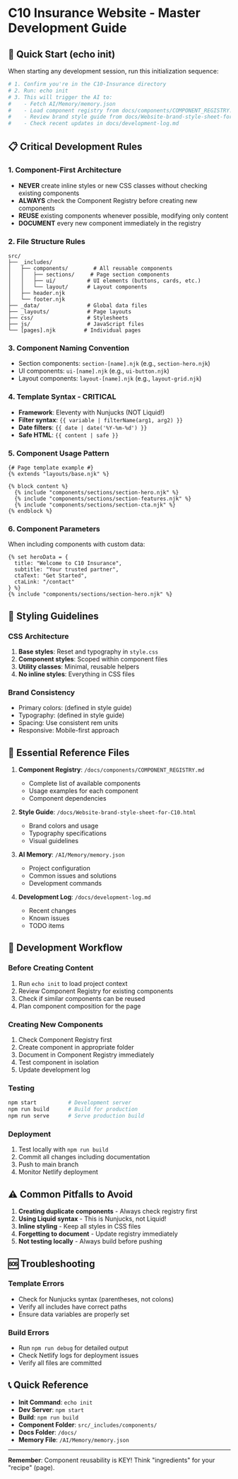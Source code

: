 # C10 Insurance Website - Master Development Guide

## 🚀 Quick Start (echo init)

When starting any development session, run this initialization sequence:

```bash
# 1. Confirm you're in the C10-Insurance directory
# 2. Run: echo init
# 3. This will trigger the AI to:
#    - Fetch AI/Memory/memory.json
#    - Load component registry from docs/components/COMPONENT_REGISTRY.md
#    - Review brand style guide from docs/Website-brand-style-sheet-for-C10.html
#    - Check recent updates in docs/development-log.md
```

## 📋 Critical Development Rules

### 1. Component-First Architecture
- **NEVER** create inline styles or new CSS classes without checking existing components
- **ALWAYS** check the Component Registry before creating new components
- **REUSE** existing components whenever possible, modifying only content
- **DOCUMENT** every new component immediately in the registry

### 2. File Structure Rules
```
src/
├── _includes/
│   ├── components/        # All reusable components
│   │   ├── sections/     # Page section components
│   │   ├── ui/          # UI elements (buttons, cards, etc.)
│   │   └── layout/      # Layout components
│   ├── header.njk
│   └── footer.njk
├── _data/               # Global data files
├── _layouts/            # Page layouts
├── css/                 # Stylesheets
├── js/                  # JavaScript files
└── [pages].njk         # Individual pages
```

### 3. Component Naming Convention
- Section components: `section-[name].njk` (e.g., `section-hero.njk`)
- UI components: `ui-[name].njk` (e.g., `ui-button.njk`)
- Layout components: `layout-[name].njk` (e.g., `layout-grid.njk`)

### 4. Template Syntax - CRITICAL
- **Framework**: Eleventy with Nunjucks (NOT Liquid!)
- **Filter syntax**: `{{ variable | filterName(arg1, arg2) }}`
- **Date filters**: `{{ date | date('%Y-%m-%d') }}`
- **Safe HTML**: `{{ content | safe }}`

### 5. Component Usage Pattern
```nunjucks
{# Page template example #}
{% extends "layouts/base.njk" %}

{% block content %}
  {% include "components/sections/section-hero.njk" %}
  {% include "components/sections/section-features.njk" %}
  {% include "components/sections/section-cta.njk" %}
{% endblock %}
```

### 6. Component Parameters
When including components with custom data:
```nunjucks
{% set heroData = {
  title: "Welcome to C10 Insurance",
  subtitle: "Your trusted partner",
  ctaText: "Get Started",
  ctaLink: "/contact"
} %}
{% include "components/sections/section-hero.njk" %}
```

## 🎨 Styling Guidelines

### CSS Architecture
1. **Base styles**: Reset and typography in `style.css`
2. **Component styles**: Scoped within component files
3. **Utility classes**: Minimal, reusable helpers
4. **No inline styles**: Everything in CSS files

### Brand Consistency
- Primary colors: (defined in style guide)
- Typography: (defined in style guide)
- Spacing: Use consistent rem units
- Responsive: Mobile-first approach

## 📁 Essential Reference Files

1. **Component Registry**: `/docs/components/COMPONENT_REGISTRY.md`
   - Complete list of available components
   - Usage examples for each component
   - Component dependencies

2. **Style Guide**: `/docs/Website-brand-style-sheet-for-C10.html`
   - Brand colors and usage
   - Typography specifications
   - Visual guidelines

3. **AI Memory**: `/AI/Memory/memory.json`
   - Project configuration
   - Common issues and solutions
   - Development commands

4. **Development Log**: `/docs/development-log.md`
   - Recent changes
   - Known issues
   - TODO items

## 🔧 Development Workflow

### Before Creating Content
1. Run `echo init` to load project context
2. Review Component Registry for existing components
3. Check if similar components can be reused
4. Plan component composition for the page

### Creating New Components
1. Check Component Registry first
2. Create component in appropriate folder
3. Document in Component Registry immediately
4. Test component in isolation
5. Update development log

### Testing
```bash
npm start          # Development server
npm run build      # Build for production
npm run serve      # Serve production build
```

### Deployment
1. Test locally with `npm run build`
2. Commit all changes including documentation
3. Push to main branch
4. Monitor Netlify deployment

## ⚠️ Common Pitfalls to Avoid

1. **Creating duplicate components** - Always check registry first
2. **Using Liquid syntax** - This is Nunjucks, not Liquid!
3. **Inline styling** - Keep all styles in CSS files
4. **Forgetting to document** - Update registry immediately
5. **Not testing locally** - Always build before pushing

## 🆘 Troubleshooting

### Template Errors
- Check for Nunjucks syntax (parentheses, not colons)
- Verify all includes have correct paths
- Ensure data variables are properly set

### Build Errors
- Run `npm run debug` for detailed output
- Check Netlify logs for deployment issues
- Verify all files are committed

## 📞 Quick Reference

- **Init Command**: `echo init`
- **Dev Server**: `npm start`
- **Build**: `npm run build`
- **Component Folder**: `src/_includes/components/`
- **Docs Folder**: `/docs/`
- **Memory File**: `/AI/Memory/memory.json`

---

**Remember**: Component reusability is KEY! Think "ingredients" for your "recipe" (page).
